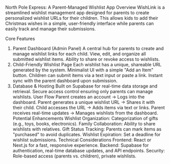 North Pole Express: A Parent-Managed Wishlist App
Overview
WishLink is a streamlined wishlist management app designed for parents to create personalized wishlist URLs for their children. This allows kids to add their Christmas wishes in a simple, user-friendly interface while parents can easily track and manage their submissions.

Core Features
1. Parent Dashboard (Admin Panel)
A central hub for parents to create and manage wishlist links for each child.
View, edit, and organize all submitted wishlist items.
Ability to share or revoke access to wishlists.
2. Child-Friendly Wishlist Page
Each wishlist has a unique, shareable URL generated by the system.
Minimalist UI with a simple "Add an Item" button.
Children can submit items via a text input or paste a link.
Instant sync with the parent dashboard upon submission.
3. Database & Hosting
Built on Supabase for real-time data storage and retrieval.
Secure access control ensuring only parents can manage wishlists.
User Flow
Parent creates an account → Logs into the dashboard.
Parent generates a unique wishlist URL → Shares it with their child.
Child accesses the URL → Adds items via text or links.
Parent receives real-time updates → Manages wishlists from the dashboard.
Potential Enhancements
Wishlist Organization: Categorization of gifts (e.g., toys, books, electronics).
Family Collaboration: Ability to share wishlists with relatives.
Gift Status Tracking: Parents can mark items as "purchased" to avoid duplicates.
Wishlist Expiration: Set a deadline for wishlist submissions.
Technical Considerations
Frontend: React or Next.js for a fast, responsive experience.
Backend: Supabase for authentication, real-time database updates, and API endpoints.
Security: Role-based access (parents vs. children), private wishlists.